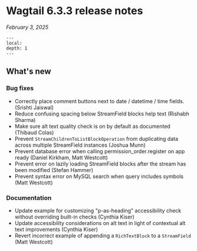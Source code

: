 # Wagtail 6.3.3 release notes

_February 3, 2025_

```{contents}
---
local:
depth: 1
---
```

## What's new


### Bug fixes

 * Correctly place comment buttons next to date / datetime / time fields. (Srishti Jaiswal)
 * Reduce confusing spacing below StreamField blocks help text (Rishabh Sharma)
 * Make sure alt text quality check is on by default as documented (Thibaud Colas)
 * Prevent `StreamChildrenToListBlockOperation` from duplicating data across multiple StreamField instances (Joshua Munn)
 * Prevent database error when calling permission_order.register on app ready (Daniel Kirkham, Matt Westcott)
 * Prevent error on lazily loading StreamField blocks after the stream has been modified (Stefan Hammer)
 * Prevent syntax error on MySQL search when query includes symbols (Matt Westcott)

### Documentation

 * Update example for customizing "p-as-heading" accessibility check without overriding built-in checks (Cynthia Kiser)
 * Update accessibility considerations on alt text in light of contextual alt text improvements (Cynthia Kiser)
 * Revert incorrect example of appending a `RichTextBlock` to a `StreamField` (Matt Westcott)
